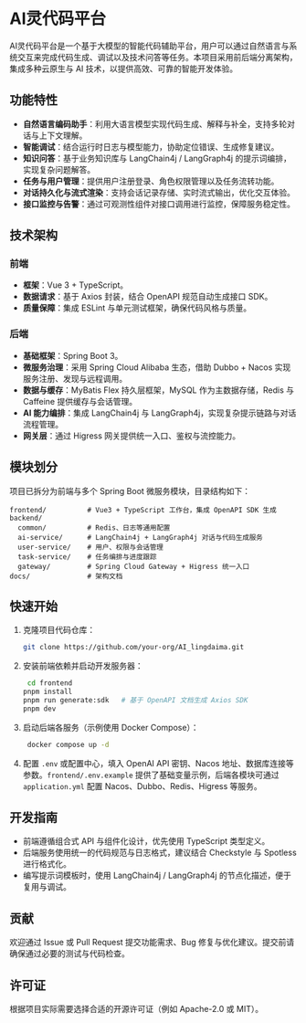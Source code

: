 # AI灵代码平台

AI灵代码平台是一个基于大模型的智能代码辅助平台，用户可以通过自然语言与系统交互来完成代码生成、调试以及技术问答等任务。本项目采用前后端分离架构，集成多种云原生与 AI 技术，以提供高效、可靠的智能开发体验。

## 功能特性
- **自然语言编码助手**：利用大语言模型实现代码生成、解释与补全，支持多轮对话与上下文理解。
- **智能调试**：结合运行时日志与模型能力，协助定位错误、生成修复建议。
- **知识问答**：基于业务知识库与 LangChain4j / LangGraph4j 的提示词编排，实现复杂问题解答。
- **任务与用户管理**：提供用户注册登录、角色权限管理以及任务流转功能。
- **对话持久化与流式渲染**：支持会话记录存储、实时流式输出，优化交互体验。
- **接口监控与告警**：通过可观测性组件对接口调用进行监控，保障服务稳定性。

## 技术架构

### 前端
- **框架**：Vue 3 + TypeScript。
- **数据请求**：基于 Axios 封装，结合 OpenAPI 规范自动生成接口 SDK。
- **质量保障**：集成 ESLint 与单元测试框架，确保代码风格与质量。

### 后端
- **基础框架**：Spring Boot 3。
- **微服务治理**：采用 Spring Cloud Alibaba 生态，借助 Dubbo + Nacos 实现服务注册、发现与远程调用。
- **数据与缓存**：MyBatis Flex 持久层框架，MySQL 作为主数据存储，Redis 与 Caffeine 提供缓存与会话管理。
- **AI 能力编排**：集成 LangChain4j 与 LangGraph4j，实现复杂提示链路与对话流程管理。
- **网关层**：通过 Higress 网关提供统一入口、鉴权与流控能力。

## 模块划分
项目已拆分为前端与多个 Spring Boot 微服务模块，目录结构如下：

```
frontend/          # Vue3 + TypeScript 工作台，集成 OpenAPI SDK 生成
backend/
  common/          # Redis、日志等通用配置
  ai-service/      # LangChain4j + LangGraph4j 对话与代码生成服务
  user-service/    # 用户、权限与会话管理
  task-service/    # 任务编排与进度跟踪
  gateway/         # Spring Cloud Gateway + Higress 统一入口
docs/              # 架构文档
```

## 快速开始
1. 克隆项目代码仓库：
   ```bash
   git clone https://github.com/your-org/AI_lingdaima.git
   ```
2. 安装前端依赖并启动开发服务器：
   ```bash
    cd frontend
   pnpm install
   pnpm run generate:sdk   # 基于 OpenAPI 文档生成 Axios SDK
   pnpm dev
   ```
3. 启动后端各服务（示例使用 Docker Compose）：
   ```bash
    docker compose up -d
   ```
4. 配置 `.env` 或配置中心，填入 OpenAI API 密钥、Nacos 地址、数据库连接等参数。`frontend/.env.example` 提供了基础变量示例，后端各模块可通过 `application.yml` 配置 Nacos、Dubbo、Redis、Higress 等服务。

## 开发指南
- 前端遵循组合式 API 与组件化设计，优先使用 TypeScript 类型定义。
- 后端服务使用统一的代码规范与日志格式，建议结合 Checkstyle 与 Spotless 进行格式化。
- 编写提示词模板时，使用 LangChain4j / LangGraph4j 的节点化描述，便于复用与调试。

## 贡献
欢迎通过 Issue 或 Pull Request 提交功能需求、Bug 修复与优化建议。提交前请确保通过必要的测试与代码检查。

## 许可证
根据项目实际需要选择合适的开源许可证（例如 Apache-2.0 或 MIT）。

